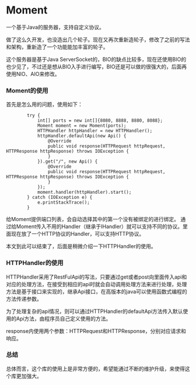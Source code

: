 # Moment
一个基于Java的服务器，支持自定义协议。

做了这么久开发，也没造出几个轮子。现在又再次重新造轮子，修改了之前的写法和架构，重新造了一个功能能加丰富的轮子。

这个服务器是基于Java ServerSocket的，BIO的缺点比较多，现在还使用BIO的也少见了，不过还是想从BIO入手进行编写，BIO还是可以做的很强大的，后面再使用NIO、AIO来修改。

### Moment的使用

首先是怎么用的问题，使用如下：
```
        try {
            int[] ports = new int[]{8080, 8888, 8880, 8088};
            Moment moment = new Moment(ports);
            HTTPHandler httpHandler = new HTTPHandler();
            httpHandler.defaultApi(new Api() {
                @Override
                public void response(HTTPRequest httpRequest, HTTPResponse httpResponse) throws IOException {
                }
            }).get("/", new Api() {
                @Override
                public void response(HTTPRequest httpRequest, HTTPResponse httpResponse) throws IOException {
                }
            });
            moment.handler(httpHandler).start();
        } catch (IOException e) {
            e.printStackTrace();
        }
```

给Moment提供端口列表，会自动选择其中的第一个没有被绑定的进行绑定。
通过给Moment传入不用的Handler（继承于IHandler）就可以支持不同的协议。里面现在放了一个HTTP协议的Handler，可以支持HTTP协议。

本文到此可以结束了，后面是稍微介绍一下HTTPHandler的使用。

### HTTPHandler的使用

HTTPHandler采用了RestFulApi的写法，只要通过get或者post向里面传入api和对应的处理方法，在接受到相应的api时就会自动调用处理方法来进行处理，处理方法是基于接口来实现的，继承Api接口，在高版本的java可以使用函数式编程的方法传递参数。

为了处理复杂的api情况，则可以通过HTTPHandler的defaultApi方法传入默认使用的Api方法，由程序员自己定义使用的方法。

response内使用两个参数：HTTPRequest和HTTPResponse，分别对应请求和响应。

### 总结

总体而言，这个库的使用上是非常方便的，希望能通过不断的维护升级，来使得这个库更加强大。
